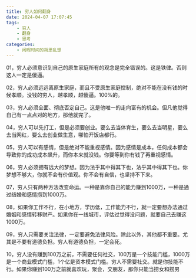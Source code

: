 ```yaml
---
title: 穷人如何翻身
date: 2024-04-07 17:07:45
tags:
    - 穷人
    - 翻身
    - 思考
categories: 
    - 闲暇时间的胡思乱想
---
```


01，穷人必须意识到自己的原生家庭所有的观念是完全错误的。这是铁律。否则这人一定是傻逼。

02，穷人必须远远离原生家庭，而且不受原生家庭控制，绝对不能在没有钱的时候孝顺。没钱的穷人，越孝顺，越傻逼。100%的。

03，穷人必须全面、彻底否定自己。这是他唯一的走向富有的机会。但凡他觉得自己有一点点对的地方，那他就完了。

04，穷人可以先打工，但是必须要创业。要么去当体育生，要么去当明星，要么去当网红，要么去创业做生意，哪怕开饭店都行。

05，穷人可以有感情，但是绝对不能重视感情。因为感情是成本，任何成本都会导致你的成功成本飙升，而你本来就没钱。你要等到你有钱了再重视感情。

06，穷人必须拥有远大的梦想。因为法乎其中得其下也，法乎其中得其下也。你梦想不够大，你就不会有价值观。你不会有自信，也坚持不下来。

07，穷人只有两种方法改变命运。一种是靠你自己的能力赚到1000万，一种是通过结婚和感情捞到1000万。

08，如果你工作不行，在小地方，学历低，工作能力不行，就一定要想办法通过婚姻和感情转移财产。如果你在一线城市，评估过觉得没问题，就要自己去赚这1000万。

09，穷人只需要关注法律，一定要避免法律风险。除此以外，其他都不重要。尤其是不要有道德负担。穷人有道德负担，一定会死。

10，穷人没有赚到100万之前，不需要任何社交，100万是一个技能门槛，1000万是一个商业模式门槛，1个亿是资本模式门槛。穷人不需要社交。就是你技能不行。如果你赚到100万之前就喜欢玩，聚会，交朋友，那你只能当捞女和捞男